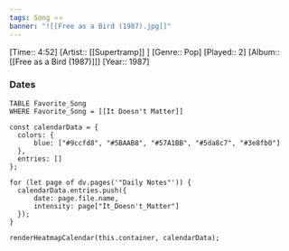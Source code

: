 ```yaml
---
tags: Song ⭐⭐ 
banner: "![[Free as a Bird (1987).jpg]]"
---
```

[Time:: 4:52]
[Artist:: [[Supertramp]] ]
[Genre:: Pop]
[Played:: 2]
[Album:: [[Free as a Bird (1987)]]]
[Year:: 1987]
### Dates
````dataview
TABLE Favorite_Song
WHERE Favorite_Song = [[It Doesn't Matter]]
````

  ```dataviewjs
const calendarData = { 
	colors: { 
		blue: ["#9ccfd8", "#5BAAB8", "#57A1BB", "#5da8c7", "#3e8fb0"] 
	}, 
	entries: [] 
}; 

for (let page of dv.pages('"Daily Notes"')) { 
	calendarData.entries.push({ 
		date: page.file.name, 
		intensity: page["It_Doesn't_Matter"]
	}); 
} 

renderHeatmapCalendar(this.container, calendarData);
```
